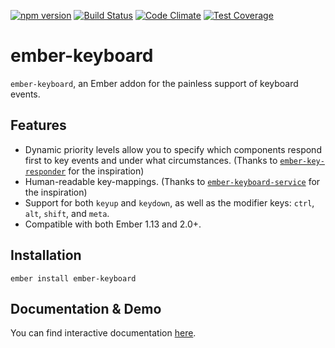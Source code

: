 [![npm version](https://badge.fury.io/js/ember-keyboard.svg)](https://badge.fury.io/js/ember-keyboard)
[![Build Status](https://travis-ci.org/null-null-null/ember-keyboard.svg?branch=master)](https://travis-ci.org/null-null-null/ember-keyboard)
[![Code Climate](https://codeclimate.com/github/null-null-null/ember-keyboard/badges/gpa.svg)](https://codeclimate.com/github/null-null-null/ember-keyboard)
[![Test Coverage](https://codeclimate.com/github/null-null-null/ember-keyboard/badges/coverage.svg)](https://codeclimate.com/github/null-null-null/ember-keyboard/coverage)

# ember-keyboard

`ember-keyboard`, an Ember addon for the painless support of keyboard events.

## Features

* Dynamic priority levels allow you to specify which components respond first to key events and under what circumstances. (Thanks to [`ember-key-responder`](https://github.com/yapplabs/ember-key-responder) for the inspiration)
* Human-readable key-mappings. (Thanks to [`ember-keyboard-service`](https://github.com/Fabriquartz/ember-keyboard-service) for the inspiration)
* Support for both `keyup` and `keydown`, as well as the modifier keys: `ctrl`, `alt`, `shift`, and `meta`.
* Compatible with both Ember 1.13 and 2.0+.

## Installation

`ember install ember-keyboard`

## Documentation & Demo

You can find interactive documentation [here](http://null-null-null.github.io/ember-keyboard/).
